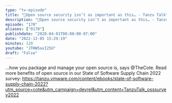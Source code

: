 ```yaml
---
type: "tv-episode"
title: "🔐Open source security isn’t as important as this… - Tanzu Talk"
description: "🔐Open source security isn’t as important as this… - Tanzu Talk"
episode: "170"
aliases: ["0170"]
publishdate: "2020-04-01T00:00:00-07:00"
date: "2022-12-05 15:29:19"
minutes: 120
youtube: "JTHW5avI25U"
draft: "False"
---
```


…how you package and manage your open source is, says @TheCote. Read more benefits of open source in our State of Software Supply Chain 2022 survey: https://tanzu.vmware.com/content/ebooks/state-of-software-supply-chain-2022?utm_source=cote&utm_campaign=devrel&utm_content=TanzuTalk_osssurvey2022